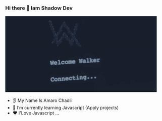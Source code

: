 ### Hi there 👋 Iam Shadow Dev

<p align="left">
  <img src="Alone GIF by Alan Walker Official - Find & Share on GIPHY.gif"/>
</p>

- 👂 My Name Is Amaro Chadli
- 🌱 I’m currently learning Javascript (Apply projects)
- ❤️ I'Love Javascript ...

